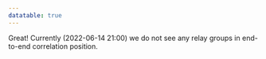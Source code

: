 ```yaml
---
datatable: true
---
```



Great! Currently (2022-06-14 21:00) we do not see any relay groups
in end-to-end correlation position.
